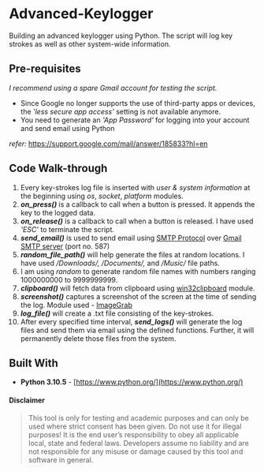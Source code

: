 # Advanced-Keylogger
Building an advanced keylogger using Python. The script will log key strokes as well as other system-wide information.


## Pre-requisites
*I recommend using a spare Gmail account for testing the script.*
* Since Google no longer supports the use of third-party apps or devices, the *'less secure app access'* setting is not available anymore.
* You need to generate an *'App Password'* for logging into your account and send email using Python 

*refer:* https://support.google.com/mail/answer/185833?hl=en
 
 
 
## Code Walk-through
1) Every key-strokes log file is inserted with *user & system information* at the beginning using *os*, *socket*, *platform* modules.
2) ***on_press()*** is a callback to call when a button is pressed. It appends the key to the logged data.
3) ***on_release()*** is a callback to call when a button is released. I have used *'ESC'* to terminate the script.
4) ***send_email()*** is used to send email using [SMTP Protocol](https://en.wikipedia.org/wiki/Simple_Mail_Transfer_Protocol) over [Gmail SMTP server](https://www.tutorialspoint.com/send-mail-from-your-gmail-account-using-python) (port no. 587)
5) ***random_file_path()*** will help generate the files at random locations. I have used */Downloads/, /Documents/,* and */Music/* file paths.
6) I am using *random* to generate random file names with numbers ranging 1000000000 to 9999999999.
7) ***clipboard()*** will fetch data from clipboard using [win32clipboard](http://timgolden.me.uk/pywin32-docs/win32clipboard.html) module.
8) ***screenshot()*** captures a screenshot of the screen at the time of sending the log. Module used - [ImageGrab](https://pillow.readthedocs.io/en/stable/reference/ImageGrab.html)
9) ***log_file()*** will create a .txt file consisting of the key-strokes.
10) After every specified time interval, ***send_logs()*** will generate the log files and send them via email using the defined functions. Further, it will permanently delete those files from the system.



## Built With

* **Python 3.10.5** - [https://www.python.org/](https://www.python.org/)



#### Disclaimer

> This tool is only for testing and academic purposes and can only be used where strict consent has been given. Do not use it for
> illegal purposes! It is the end user’s responsibility to obey all applicable local, state and federal laws. Developers assume no
> liability and are not responsible for any misuse or damage caused by this tool and software in general.
